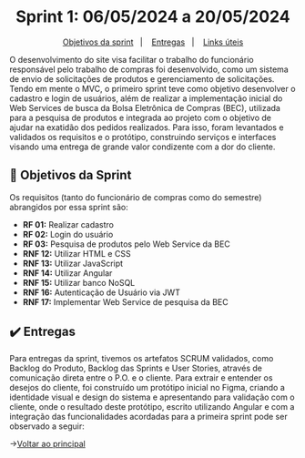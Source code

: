 <span id="topo">

<h1 align="center">Sprint 1: 06/05/2024 a 20/05/2024</h1>

<p align="center">
    <a href="#objetivos">Objetivos da sprint</a> &nbsp |&nbsp &nbsp
    <a href="#entregas">Entregas</a> &nbsp |&nbsp &nbsp
    <a href="#links">Links úteis</a>
</p>

O desenvolvimento do site visa facilitar o trabalho do funcionário responsável pelo trabalho de compras foi desenvolvido, como um sistema de envio de solicitações de produtos e gerenciamento de solicitações. Tendo em mente o MVC, o primeiro sprint teve como objetivo desenvolver o cadastro e login de usuários, além de realizar a implementação inicial do Web Services de busca da Bolsa Eletrônica de Compras (BEC), utilizada para a pesquisa de produtos e integrada ao projeto com o objetivo de ajudar na exatidão dos pedidos realizados. Para isso, foram levantados e validados os requisitos e o protótipo, construindo serviços e interfaces visando uma entrega de grande valor condizente com a dor do cliente.

<span id="objetivos">

## :dart: Objetivos da Sprint

Os requisitos (tanto do funcionário de compras como do semestre) abrangidos por essa sprint são:
- **RF 01:** Realizar cadastro
- **RF 02:** Login do usuário
- **RF 03:** Pesquisa de produtos pelo Web Service da BEC
- **RNF 12:** Utilizar HTML e CSS
- **RNF 13:** Utilizar JavaScript
- **RNF 14:** Utilizar Angular
- **RNF 15:** Utilizar banco NoSQL
- **RNF 16:** Autenticação de Usuário via JWT
- **RNF 17:** Implementar Web Service de pesquisa da BEC

<span id="entregas">

## :heavy_check_mark: Entregas

Para entregas da sprint, tivemos os artefatos SCRUM validados, como Backlog do Produto, Backlog das Sprints e User Stories, através de comunicação direta entre o P.O. e o cliente.
Para extrair e entender os desejos do cliente, foi construído um protótipo inicial no Figma, criando a identidade visual e design do sistema e apresentando para validação com o cliente, onde o resultado deste protótipo, escrito utilizando Angular e com a integração das funcionalidades acordadas para a primeira sprint pode ser observado a seguir:



→[Voltar ao principal](https://github.com/paulovictorio/Documentacao_projetoCompras/blob/main/README.md)
